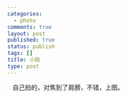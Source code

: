 ```yaml
--- 
categories: 
  - photo
comments: true
layout: post
published: true
status: publish
tags: []
title: 小拍
type: post
---
```

<div id="msgcns!3725CC0EE38B1F6!2269" class="bvMsg">
<a href="http://linpx.files.wordpress.com/2009/05/20090503-006-2.jpg?w=199" rel="WLPP;url=http://linpx.files.wordpress.com/2009/05/20090503-006-2.jpg?w=199" target="_blank"><img alt="" src="http://linpx.files.wordpress.com/2009/05/20090503-006-2.jpg?w=199"></a>
 
自己拍的，对焦到了肩膀，不错，上图。
 </div>

